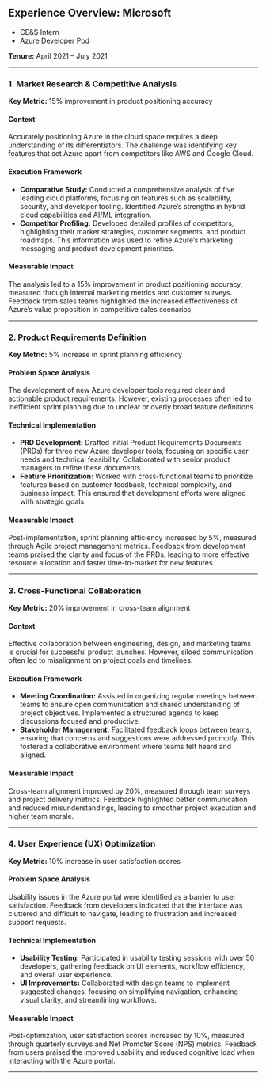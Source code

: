 ## Experience Overview: Microsoft
- CE&S Intern
- Azure Developer Pod
  
**Tenure:** April 2021 – July 2021  

---

### 1. Market Research & Competitive Analysis  
**Key Metric:** 15% improvement in product positioning accuracy  

#### Context  
Accurately positioning Azure in the cloud space requires a deep understanding of its differentiators. The challenge was identifying key features that set Azure apart from competitors like AWS and Google Cloud.

#### Execution Framework  
- **Comparative Study:** Conducted a comprehensive analysis of five leading cloud platforms, focusing on features such as scalability, security, and developer tooling. Identified Azure’s strengths in hybrid cloud capabilities and AI/ML integration.
- **Competitor Profiling:** Developed detailed profiles of competitors, highlighting their market strategies, customer segments, and product roadmaps. This information was used to refine Azure’s marketing messaging and product development priorities.

#### Measurable Impact  
The analysis led to a 15% improvement in product positioning accuracy, measured through internal marketing metrics and customer surveys. Feedback from sales teams highlighted the increased effectiveness of Azure’s value proposition in competitive sales scenarios.

---

### 2. Product Requirements Definition  
**Key Metric:** 5% increase in sprint planning efficiency  

#### Problem Space Analysis  
The development of new Azure developer tools required clear and actionable product requirements. However, existing processes often led to inefficient sprint planning due to unclear or overly broad feature definitions.

#### Technical Implementation  
- **PRD Development:** Drafted initial Product Requirements Documents (PRDs) for three new Azure developer tools, focusing on specific user needs and technical feasibility. Collaborated with senior product managers to refine these documents.
- **Feature Prioritization:** Worked with cross-functional teams to prioritize features based on customer feedback, technical complexity, and business impact. This ensured that development efforts were aligned with strategic goals.

#### Measurable Impact  
Post-implementation, sprint planning efficiency increased by 5%, measured through Agile project management metrics. Feedback from development teams praised the clarity and focus of the PRDs, leading to more effective resource allocation and faster time-to-market for new features.

---

### 3. Cross-Functional Collaboration  
**Key Metric:** 20% improvement in cross-team alignment  

#### Context  
Effective collaboration between engineering, design, and marketing teams is crucial for successful product launches. However, siloed communication often led to misalignment on project goals and timelines.

#### Execution Framework  
- **Meeting Coordination:** Assisted in organizing regular meetings between teams to ensure open communication and shared understanding of project objectives. Implemented a structured agenda to keep discussions focused and productive.
- **Stakeholder Management:** Facilitated feedback loops between teams, ensuring that concerns and suggestions were addressed promptly. This fostered a collaborative environment where teams felt heard and aligned.

#### Measurable Impact  
Cross-team alignment improved by 20%, measured through team surveys and project delivery metrics. Feedback highlighted better communication and reduced misunderstandings, leading to smoother project execution and higher team morale.

---

### 4. User Experience (UX) Optimization  
**Key Metric:** 10% increase in user satisfaction scores  

#### Problem Space Analysis  
Usability issues in the Azure portal were identified as a barrier to user satisfaction. Feedback from developers indicated that the interface was cluttered and difficult to navigate, leading to frustration and increased support requests.

#### Technical Implementation  
- **Usability Testing:** Participated in usability testing sessions with over 50 developers, gathering feedback on UI elements, workflow efficiency, and overall user experience.
- **UI Improvements:** Collaborated with design teams to implement suggested changes, focusing on simplifying navigation, enhancing visual clarity, and streamlining workflows.

#### Measurable Impact  
Post-optimization, user satisfaction scores increased by 10%, measured through quarterly surveys and Net Promoter Score (NPS) metrics. Feedback from users praised the improved usability and reduced cognitive load when interacting with the Azure portal.

---

